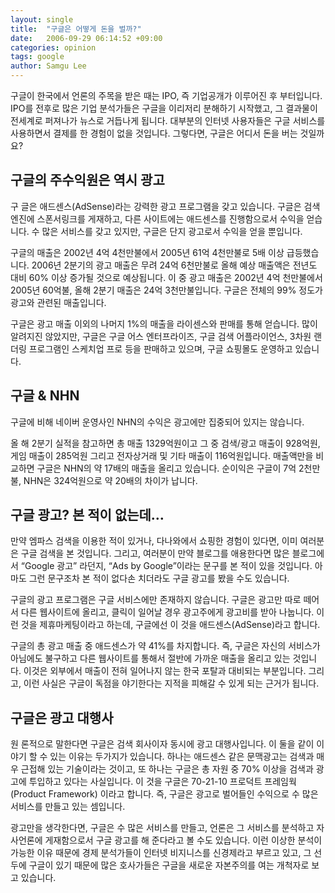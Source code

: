 ```yaml
---
layout: single
title:  "구글은 어떻게 돈을 벌까?"
date:   2006-09-29 06:14:52 +09:00
categories: opinion
tags: google
author: Samgu Lee
---
```

구글이 한국에서 언론의 주목을 받은 때는 IPO, 즉 기업공개가 이루어진 후 부터입니다. IPO를 전후로 많은 기업 분석가들은 구글을 이리저리 분해하기 시작했고, 그 결과물이 전세계로 퍼져나가 뉴스로 거듭나게 됩니다. 대부분의 인터넷 사용자들은 구글 서비스를 사용하면서 결제를 한 경험이 없을 것입니다. 그렇다면, 구글은 어디서 돈을 버는 것일까요?

## 구글의 주수익원은 역시 광고

구 글은 애드센스(AdSense)라는 강력한 광고 프로그램을 갖고 있습니다. 구글은 검색엔진에 스폰서링크를 게재하고, 다른 사이트에는 애드센스를 진행함으로서 수익을 얻습니다. 수 많은 서비스를 갖고 있지만, 구글은 단지 광고로서 수익을 얻을 뿐입니다.

구글의 매출은 2002년 4억 4천만불에서 2005년 61억 4천만불로 5배 이상 급등했습니다. 2006년 2분기의 광고 매출은 무려 24억 6천만불로 올해 예상 매출액은 전년도 대비 60% 이상 증가될 것으로 예상됩니다. 이 중 광고 매출은 2002년 4억 천만불에서 2005년 60억불, 올해 2분기 매출은 24억 3천만불입니다. 구글은 전체의 99% 정도가 광고와 관련된 매출입니다.

구글은 광고 매출 이외의 나머지 1%의 매출을 라이센스와 판매를 통해 얻습니다. 많이 알려지진 않았지만, 구글은 구글 어스 엔터프라이즈, 구글 검색 어플라이언스, 3차원 랜더링 프로그램인 스케치업 프로 등을 판매하고 있으며, 구글 쇼핑몰도 운영하고 있습니다.

## 구글 & NHN

구글에 비해 네이버 운영사인 NHN의 수익은 광고에만 집중되어 있지는 않습니다.

올 해 2분기 실적을 참고하면 총 매출 1329억원이고 그 중 검색/광고 매출이 928억원, 게임 매출이 285억원 그리고 전자상거래 및 기타 매출이 116억원입니다. 매출액만을 비교하면 구글은 NHN의 약 17배의 매출을 올리고 있습니다. 순이익은 구글이 7억 2천만불, NHN은 324억원으로 약 20배의 차이가 납니다.

## 구글 광고? 본 적이 없는데…

만약 엠파스 검색을 이용한 적이 있거나, 다나와에서 쇼핑한 경험이 있다면, 이미 여러분은 구글 검색을 본 것입니다. 그리고, 여러분이 만약 블로그를 애용한다면 많은 블로그에서 “Google 광고” 라던지, “Ads by Google”이라는 문구를 본 적이 있을 것입니다. 아마도 그런 문구조차 본 적이 없다손 치더라도 구글 광고를 봤을 수도 있습니다.

구글의 광고 프로그램은 구글 서비스에만 존재하지 않습니다. 구글은 광고만 따로 떼어서 다른 웹사이트에 올리고, 클릭이 일어날 경우 광고주에게 광고비를 받아 나눕니다. 이런 것을 제휴마케팅이라고 하는데, 구글에선 이 것을 애드센스(AdSense)라고 합니다.

구글의 총 광고 매출 중 애드센스가 약 41%를 차지합니다. 즉, 구글은 자신의 서비스가 아님에도 불구하고 다른 웹사이트를 통해서 절반에 가까운 매출을 올리고 있는 것입니다. 이것은 외부에서 매출이 전혀 일어나지 않는 한국 포탈과 대비되는 부분입니다. 그리고, 이런 사실은 구글이 독점을 야기한다는 지적을 피해갈 수 있게 되는 근거가 됩니다.

## 구글은 광고 대행사

원 론적으로 말한다면 구글은 검색 회사이자 동시에 광고 대행사입니다. 이 둘을 같이 이야기 할 수 있는 이유는 두가지가 있습니다. 하나는 애드센스 같은 문맥광고는 검색과 매우 근접해 있는 기술이라는 것이고, 또 하나는 구글은 총 자원 중 70% 이상을 검색과 광고에 투입하고 있다는 사실입니다. 이 것을 구글은 70-21-10 프로덕트 프레임웍(Product Framework) 이라고 합니다. 즉, 구글은 광고로 벌어들인 수익으로 수 많은 서비스를 만들고 있는 셈입니다.

광고만을 생각한다면, 구글은 수 많은 서비스를 만들고, 언론은 그 서비스를 분석하고 자사언론에 게재함으로서 구글 광고를 해 준다라고 볼 수도 있습니다. 이런 이상한 분석이 가능한 이유 때문에 경제 분석가들이 인터넷 비지니스를 신경제라고 부르고 있고, 그 선두에 구글이 있기 때문에 많은 호사가들은 구글을 새로운 자본주의를 여는 개척자로 보고 있습니다.
